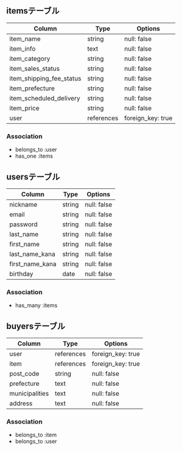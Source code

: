 ## itemsテーブル

| Column                   | Type       | Options     |
| ------------------------ | ---------- | ----------- |
| item_name                | string     | null: false |
| item_info                | text       | null: false |
| item_category            | string     | null: false |
| item_sales_status        | string     | null: false |
| item_shipping_fee_status | string     | null: false |
| item_prefecture          | string     | null: false |
| item_scheduled_delivery  | string     | null: false |
| item_price               | string     | null: false |
| user                     | references | foreign_key: true |


### Association
- belongs_to :user
- has_one :items


## usersテーブル

| Column          | Type   | Options     |
| --------------- | ------ | ----------- |
| nickname        | string | null: false |
| email           | string | null: false |
| password        | string | null: false |
| last_name       | string | null: false |
| first_name      | string | null: false |
| last_name_kana  | string | null: false |
| first_name_kana | string | null: false |
| birthday        | date   | null: false |

### Association
- has_many :items


## buyersテーブル
| Column           | Type       | Options            |
| ---------------- | ---------- | ------------------ |
| user             | references | foreign_key: true  |
| item             | references | foreign_key: true  |
| post_code        | string     | null: false        |
| prefecture       | text       | null: false        |
| municipalities   | text       | null: false        |
| address          | text       | null: false        |


### Association
- belongs_to :item
- belongs_to :user